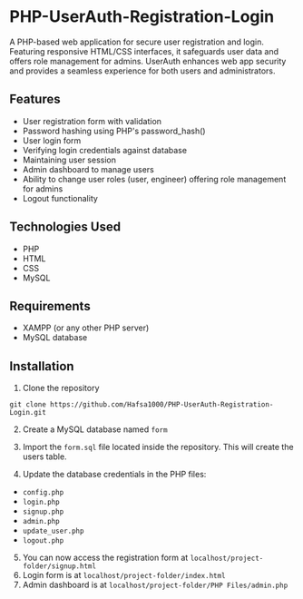 # PHP-UserAuth-Registration-Login

A PHP-based web application for secure user registration and login. Featuring responsive HTML/CSS interfaces, it safeguards user data and offers role management for admins. UserAuth enhances web app security and provides a seamless experience for both users and administrators.

## Features

- User registration form with validation
- Password hashing using PHP's password_hash() 
- User login form 
- Verifying login credentials against database
- Maintaining user session 
- Admin dashboard to manage users
- Ability to change user roles (user, engineer) offering role management for admins
- Logout functionality

## Technologies Used

- PHP 
- HTML
- CSS
- MySQL

## Requirements

- XAMPP (or any other PHP server)
- MySQL database

## Installation

1. Clone the repository
```
git clone https://github.com/Hafsa1000/PHP-UserAuth-Registration-Login.git
```

2. Create a MySQL database named `form`

3. Import the `form.sql` file located inside the repository. This will create the users table.

4. Update the database credentials in the PHP files:
- `config.php` 
- `login.php`  
- `signup.php`
- `admin.php`
- `update_user.php`
- `logout.php`

5. You can now access the registration form at `localhost/project-folder/signup.html`
6. Login form is at `localhost/project-folder/index.html`
7. Admin dashboard is at `localhost/project-folder/PHP Files/admin.php`


